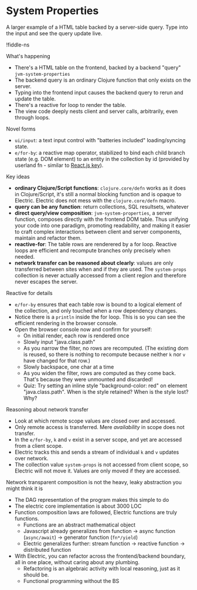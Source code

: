 # System Properties

A larger example of a HTML table backed by a server-side query. Type into the input and see the query update live.

!fiddle-ns[](electric-tutorial.demo-system-properties/SystemProperties)

What's happening

* There's a HTML table on the frontend, backed by a backend "query" `jvm-system-properties` 
* The backend query is an ordinary Clojure function that only exists on the server.
* Typing into the frontend input causes the backend query to rerun and update the table.
* There's a reactive for loop to render the table.
* The view code deeply nests client and server calls, arbitrarily, even through loops.

Novel forms

* `ui/input`: a text input control with "batteries included" loading/syncing state.
* `e/for-by`: a reactive map operator, stabilized to bind each child branch state (e.g. DOM element) to an entity in the collection by id (provided by userland fn - similar to [React.js key](https://stackoverflow.com/questions/28329382/understanding-unique-keys-for-array-children-in-react-js/43892905#43892905)).

Key ideas

* **ordinary Clojure/Script functions**: `clojure.core/defn` works as it does in Clojure/Script, it's still a normal blocking function and is opaque to Electric. Electric does not mess with the `clojure.core/defn` macro.
* **query can be any function**: return collections, SQL resultsets, whatever
* **direct query/view composition**: `jvm-system-properties`, a server function, composes directly with the frontend DOM table. Thus unifying your code into one paradigm, promoting readability, and making it easier to craft complex interactions between client and server components, maintain and refactor them.
* **reactive-for**: The table rows are renderered by a for loop. Reactive loops are efficient and recompute branches only precisely when needed.
* **network transfer can be reasoned about clearly**: values are only transferred between sites when and if they are used. The `system-props` collection is never actually accessed from a client region and therefore never escapes the server.

Reactive for details

* `e/for-by` ensures that each table row is bound to a logical element of the collection, and only touched when a row dependency changes.
* Notice there is a `println` inside the for loop. This is so you can see the efficient rendering in the browser console. 
* Open the browser console now and confirm for yourself:
  * On initial render, each row is rendered once
  * Slowly input "java.class.path"
  * As you narrow the filter, no rows are recomputed. (The existing dom is reused, so there is nothing to recompute because neither `k` nor `v` have changed for that row.)
  * Slowly backspace, one char at a time
  * As you widen the filter, rows are computed as they come back. That's because they were unmounted and discarded!
  * Quiz: Try setting an inline style "background-color: red" on element "java.class.path". When is the style retained? When is the style lost? Why?

Reasoning about network transfer

* Look at which remote scope values are closed over and accessed.
* Only remote access is transferred. Mere *availability* in scope does not transfer.
* In the `e/for-by`, `k` and `v` exist in a server scope, and yet are accessed from a client scope.
* Electric tracks this and sends a stream of individual `k` and `v` updates over network.
* The collection value `system-props` is not accessed from client scope, so Electric will not move it. Values are only moved if they are accessed.

Network transparent composition is not the heavy, leaky abstraction you might think it is

* The DAG representation of the program makes this simple to do
* The electric core implementation is about 3000 LOC
* Function composition laws are followed, Electric functions are truly functions.
  * Functions are an abstract mathematical object
  * Javascript already generalizes from function -> async function (`async/await`) -> generator function (`fn*/yield`)
  * Electric generalizes further: stream function -> reactive function -> distributed function
* With Electric, you can refactor across the frontend/backend boundary, all in one place, without caring about any plumbing. 
  * Refactoring is an algebraic activity with local reasoning, just as it should be. 
  * Functional programming without the BS
